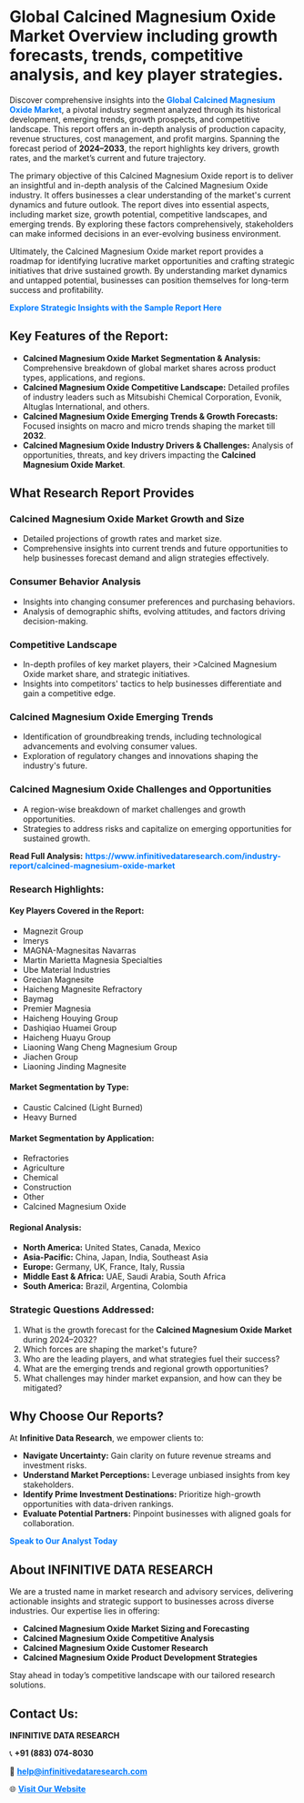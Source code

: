 <h1>Global Calcined Magnesium Oxide Market Overview including growth forecasts, trends, competitive analysis, and key player strategies.</h1>
<p>
Discover comprehensive insights into the 
<a href="https://www.infinitivedataresearch.com/industry-report/calcined-magnesium-oxide-market" rel="dofollow" style="color: #007BFF; text-decoration: none;"><strong>Global Calcined Magnesium Oxide Market</strong></a>, a pivotal industry segment analyzed through its historical development, emerging trends, growth prospects, and competitive landscape. This report offers an in-depth analysis of production capacity, revenue structures, cost management, and profit margins. Spanning the forecast period of <strong>2024–2033</strong>, the report highlights key drivers, growth rates, and the market’s current and future trajectory.
</p>
<p>
The primary objective of this Calcined Magnesium Oxide report is to deliver an insightful and in-depth analysis of the Calcined Magnesium Oxide industry. It offers businesses a clear understanding of the market's current dynamics and future outlook. The report dives into essential aspects, including market size, growth potential, competitive landscapes, and emerging trends. By exploring these factors comprehensively, stakeholders can make informed decisions in an ever-evolving business environment.
</p>
<p>
Ultimately, the Calcined Magnesium Oxide market report provides a roadmap for identifying lucrative market opportunities and crafting strategic initiatives that drive sustained growth. By understanding market dynamics and untapped potential, businesses can position themselves for long-term success and profitability.
</p>
<p>
<a href="https://www.infinitivedataresearch.com/request-sample/reportId=103323" style="color: #007BFF; text-decoration: none;"><strong>Explore Strategic Insights with the Sample Report Here</strong></a>
</p>

<h2>Key Features of the Report:</h2>
<ul>
<li><strong>Calcined Magnesium Oxide Market Segmentation & Analysis:</strong> Comprehensive breakdown of global market shares across product types, applications, and regions.</li>
<li><strong>Calcined Magnesium Oxide Competitive Landscape:</strong> Detailed profiles of industry leaders such as Mitsubishi Chemical Corporation, Evonik, Altuglas International, and others.</li>
<li><strong>Calcined Magnesium Oxide Emerging Trends & Growth Forecasts:</strong> Focused insights on macro and micro trends shaping the market till <strong>2032</strong>.</li>
<li><strong>Calcined Magnesium Oxide Industry Drivers & Challenges:</strong> Analysis of opportunities, threats, and key drivers impacting the <strong>Calcined Magnesium Oxide Market</strong>.</li>
</ul>

<h2>What Research Report Provides</h2>
<h3>Calcined Magnesium Oxide Market Growth and Size</h3>
<ul>
<li>Detailed projections of growth rates and market size.</li>
<li>Comprehensive insights into current trends and future opportunities to help businesses forecast demand and align strategies effectively.</li>
</ul>

<h3>Consumer Behavior Analysis</h3>
<ul>
<li>Insights into changing consumer preferences and purchasing behaviors.</li>
<li>Analysis of demographic shifts, evolving attitudes, and factors driving decision-making.</li>
</ul>

<h3>Competitive Landscape</h3>
<ul>
<li>In-depth profiles of key market players, their >Calcined Magnesium Oxide market share, and strategic initiatives.</li>
<li>Insights into competitors' tactics to help businesses differentiate and gain a competitive edge.</li>
</ul>

<h3>Calcined Magnesium Oxide Emerging Trends</h3>
<ul>
<li>Identification of groundbreaking trends, including technological advancements and evolving consumer values.</li>
<li>Exploration of regulatory changes and innovations shaping the industry's future.</li>
</ul>

<h3>Calcined Magnesium Oxide Challenges and Opportunities</h3>
<ul>
<li>A region-wise breakdown of market challenges and growth opportunities.</li>
<li>Strategies to address risks and capitalize on emerging opportunities for sustained growth.</li>
</ul>
<p><strong>Read Full Analysis:</strong> <a href="https://www.infinitivedataresearch.com/industry-report/calcined-magnesium-oxide-market" rel="dofollow" style="color: #007BFF; text-decoration: none;"><strong>https://www.infinitivedataresearch.com/industry-report/calcined-magnesium-oxide-market</strong></a></p>
<h3>Research Highlights:</h3>
<h4>Key Players Covered in the Report:</h4>
<ul><li>Magnezit Group</li><li>Imerys</li><li>MAGNA-Magnesitas Navarras</li><li>Martin Marietta Magnesia Specialties</li><li>Ube Material Industries</li><li>Grecian Magnesite</li><li>Haicheng Magnesite Refractory</li><li>Baymag</li><li>Premier Magnesia</li><li>Haicheng Houying Group</li><li>Dashiqiao Huamei Group</li><li>Haicheng Huayu Group</li><li>Liaoning Wang Cheng Magnesium Group</li><li>Jiachen Group</li><li>Liaoning Jinding Magnesite</li></ul>
<h4>Market Segmentation by Type:</h4>
<ul><li>Caustic Calcined (Light Burned)</li><li>Heavy Burned</li></ul>
<h4>Market Segmentation by Application:</h4>
<ul><li>Refractories</li><li>Agriculture</li><li>Chemical</li><li>Construction</li><li>Other</li><li>Calcined Magnesium Oxide</li></ul>

<h4>Regional Analysis:</h4>
<ul>
<li><strong>North America:</strong> United States, Canada, Mexico</li>
<li><strong>Asia-Pacific:</strong> China, Japan, India, Southeast Asia</li>
<li><strong>Europe:</strong> Germany, UK, France, Italy, Russia</li>
<li><strong>Middle East & Africa:</strong> UAE, Saudi Arabia, South Africa</li>
<li><strong>South America:</strong> Brazil, Argentina, Colombia</li>
</ul>

<h3>Strategic Questions Addressed:</h3>
<ol>
<li>What is the growth forecast for the <strong>Calcined Magnesium Oxide Market</strong> during 2024–2032?</li>
<li>Which forces are shaping the market's future?</li>
<li>Who are the leading players, and what strategies fuel their success?</li>
<li>What are the emerging trends and regional growth opportunities?</li>
<li>What challenges may hinder market expansion, and how can they be mitigated?</li>
</ol>

<h2>Why Choose Our Reports?</h2>
<p>At <strong>Infinitive Data Research</strong>, we empower clients to:</p>
<ul>
<li><strong>Navigate Uncertainty:</strong> Gain clarity on future revenue streams and investment risks.</li>
<li><strong>Understand Market Perceptions:</strong> Leverage unbiased insights from key stakeholders.</li>
<li><strong>Identify Prime Investment Destinations:</strong> Prioritize high-growth opportunities with data-driven rankings.</li>
<li><strong>Evaluate Potential Partners:</strong> Pinpoint businesses with aligned goals for collaboration.</li>
</ul>
<p><a href="https://www.infinitivedataresearch.com/industry-report/calcined-magnesium-oxide-market" rel="dofollow" style="color: #007BFF; text-decoration: none;"><strong>Speak to Our Analyst Today</strong></a></p>

<h2>About INFINITIVE DATA RESEARCH</h2>
<p>We are a trusted name in market research and advisory services, delivering actionable insights and strategic support to businesses across diverse industries. Our expertise lies in offering:</p>
<ul>
<li><strong>Calcined Magnesium Oxide Market Sizing and Forecasting</strong></li>
<li><strong>Calcined Magnesium Oxide Competitive Analysis</strong></li>
<li><strong>Calcined Magnesium Oxide Customer Research</strong></li>
<li><strong>Calcined Magnesium Oxide Product Development Strategies</strong></li>
</ul>
<p>Stay ahead in today’s competitive landscape with our tailored research solutions.</p>

<h2>Contact Us:</h2>
<p><strong>INFINITIVE DATA RESEARCH</strong></p>
<p>📞 <strong>+91 (883) 074-8030</strong></p>
<p>📧 <strong><a href="mailto:help@infinitivedataresearch.com" style="color: #007BFF;">help@infinitivedataresearch.com</a></strong></p>
<p>🌐 <strong><a href="https://www.infinitivedataresearch.com" rel="dofollow" style="color: #007BFF;">Visit Our Website</a></strong></p>